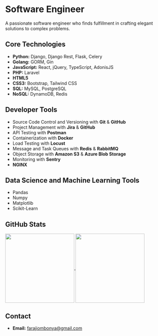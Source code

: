 # Software Engineer

A passionate software engineer who finds fulfillment in crafting elegant solutions to complex problems.

## Core Technologies

- **Python:** Django, Django Rest, Flask, Celery
- **Golang:** GORM, Gin
- **JavaScript:** React, jQuery, TypeScript, AdonisJS
- **PHP:** Laravel
- **HTML5** 
- **CSS3:** Bootstrap, Tailwind CSS
- **SQL:** MySQL, PostgreSQL
- **NoSQL:** DynamoDB, Redis

## Developer Tools

- Source Code Control and Versioning with **Git** & **GitHub**
- Project Management with **Jira** & **GitHub**
- API Testing with **Postman**
- Containerization with **Docker**
- Load Testing with **Locust**
- Message and Task Queues with **Redis** & **RabbitMQ**
- Object Storage with **Amazon S3** & **Azure Blob Storage**
- Monitoring with **Sentry**
- **NGINX**
  
## Data Science and Machine Learning Tools

- Pandas
- Numpy
- Matplotlib
- Scikit-Learn

## GitHub Stats

<a href="https://github.com/anuraghazra/github-readme-stats">
  <img height=220 align="center" src="https://github-readme-stats.vercel.app/api?username=faraji-fuji&langs_count=10&show_icons=true&theme=transparent&layout=compact" />
</a>

<a href="https://github.com/anuraghazra/convoychat">
  <img height=220 align="center" src="https://github-readme-stats.vercel.app/api/top-langs/?username=faraji-fuji&langs_count=10&show_icons=true&theme=transparent&layout=compact" />
</a>

## Contact
- **Email:** farajiombonya@gmail.com
